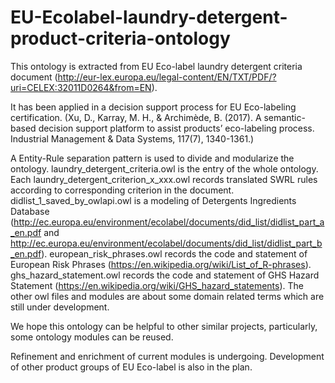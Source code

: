# EU-Ecolabel-laundry-detergent-product-criteria-ontology

This ontology is extracted from EU Eco-label laundry detergent criteria document (http://eur-lex.europa.eu/legal-content/EN/TXT/PDF/?uri=CELEX:32011D0264&from=EN).

It has been applied in a decision support process for EU Eco-labeling certification. (Xu, D., Karray, M. H., & Archimède, B. (2017). A semantic-based decision support platform to assist products’ eco-labeling process. Industrial Management & Data Systems, 117(7), 1340-1361.)

A Entity-Rule separation pattern is used to divide and modularize the ontology. 
laundry_detergent_criteria.owl is the entry of the whole ontology. 
Each laundry_detergent_criterion_x_xxx.owl records translated SWRL rules according to corresponding criterion in the document. 
didlist_1_saved_by_owlapi.owl is a modeling of Detergents Ingredients Database (http://ec.europa.eu/environment/ecolabel/documents/did_list/didlist_part_a_en.pdf and http://ec.europa.eu/environment/ecolabel/documents/did_list/didlist_part_b_en.pdf).
european_risk_phrases.owl records the code and statement of European Risk Phrases (https://en.wikipedia.org/wiki/List_of_R-phrases).
ghs_hazard_statement.owl records the code and statement of GHS Hazard Statement (https://en.wikipedia.org/wiki/GHS_hazard_statements).
The other owl files and modules are about some domain related terms which are still under development. 

We hope this ontology can be helpful to other similar projects, particularly, some ontology modules can be reused. 

Refinement and enrichment of current modules is undergoing. Development of other product groups of EU Eco-label is also in the plan.

